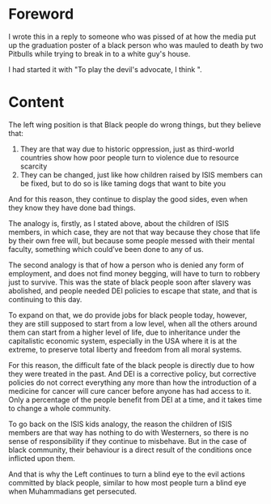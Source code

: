 # Foreword
I wrote this in a reply to someone who was pissed of at how the media put up the graduation poster of a black person who was mauled to death by two Pitbulls while trying to break in to a white guy's house.

I had started it with "To play the devil's advocate, I think ".
# Content
The left wing position is that Black people do wrong things, but they believe that:

1. They are that way due to historic oppression, just as third-world countries show how poor people turn to violence due to resource scarcity
2. They can be changed, just like how children raised by ISIS members can be fixed, but to do so is like taming dogs that want to bite you

And for this reason, they continue to display the good sides, even when they know they have done bad things.

The analogy is, firstly, as I stated above, about the children of ISIS members, in which case, they are not that way because they chose that life by their own free will, but because some people messed with their mental faculty, something which could’ve been done to any of us.

The second analogy is that of how a person who is denied any form of employment, and does not find money begging, will have to turn to robbery just to survive. This was the state of black people soon after slavery was abolished, and people needed DEI policies to escape that state, and that is continuing to this day.

To expand on that, we do provide jobs for black people today, however, they are still supposed to start from a low level, when all the others around them can start from a higher level of life, due to inheritance under the capitalistic economic system, especially in the USA where it is at the extreme, to preserve total liberty and freedom from all moral systems.

For this reason, the difficult fate of the black people is directly due to how they were treated in the past. And DEI is a corrective policy, but corrective policies do not correct everything any more than how the introduction of a medicine for cancer will cure cancer before anyone has had access to it. Only a percentage of the people benefit from DEI at a time, and it takes time to change a whole community.

To go back on the ISIS kids analogy, the reason the children of ISIS members are that way has nothing to do with Westerners, so there is no sense of responsibility if they continue to misbehave. But in the case of black community, their behaviour is a direct result of the conditions once inflicted upon them.

And that is why the Left continues to turn a blind eye to the evil actions committed by black people, similar to how most people turn a blind eye when Muhammadians get persecuted.